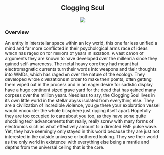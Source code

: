 
<h2 align="center">Clogging Soul
</h2>
<p align="center">
<img src="https://github.com/Insculpo/Sandbox_Galaxy/blob/Galactic/Stellar_Abyss_Setting_Bible/Photo_Directory/CloggingSoul.png">
</p>

### Overview

An entity in interstellar space within an Icy world, this one far less unified a mind and far more conflicted in their psychological arms race of ideas which has raged on for millions of years in isolation.  A vast canon of arguments they are known to have developed over the millennia since they gained self-awareness.  The metal heavy core they had meant hat electromagnetic currents turn their words into weapons and their thoughts into WMDs, which has raged on over the nature of the ecology.  They developed whole civilizations in order to make their points, often getting them wiped out in the process and in an eager desire for sadistic display have a huge continent sized grave yard for the dead that has gained many corpses over the million years.  Needless to say, the  Clogging Soul lives in its own little world in the stellar abyss isolated from everything else.  They are a civilization of incredible violence, you go there your exploration vessel would encounter the whole biosphere just ripping itself apart.  Hopefully they are too occupied to care about you too, as they have some quite shocking tech advancements that really, really screw with many forms of electronics such as what effectively amount to a directed EMP pulse wave.  Yet, they have seemingly only stayed in this world because they are just not interested in the outside universe or bothered looking.  They see their world as the only world in existence, with everything else being a mantle and depths from the universal ceiling that is the core.
